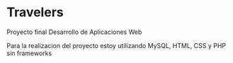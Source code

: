 # Travelers

Proyecto final Desarrollo de Aplicaciones Web 

Para la realizacion del proyecto estoy utilizando MySQL, HTML, CSS y PHP sin frameworks

